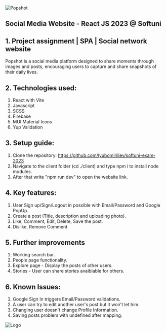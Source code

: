 
![Popshot](https://i.imgur.com/vGSmAQY.jpg)

## Social Media Website - React JS 2023 @ Softuni



## 1. Project assignment | SPA | Social network website

Popshot is a social media platform designed to share moments through images and posts, encouraging users to capture and share snapshots of their daily lives.

## 2. Technologies used:
  1. React with Vite
  2. Javascript
  3. SCSS
  4. Firebase
  5. MUI Material Icons
  6. Yup Validation


## 3. Setup guide:
  1. Clone the repository: https://github.com/lyubomiriliev/softuni-exam-2023
  2. Navigate to the client folder (cd ./client) and type npm i to install node modules.
  3. After that write "npm run dev" to open the website link.

## 4. Key features:
  1. User Sign up/Sign/Logout in possible with Email/Password and Google PopUp.
  2. Create a post (Title, description and uploading photo).
  3. Like, Comment, Edit, Delete, Save the post.
  4. Dislike, Remove Comment


## 5. Further improvements
  1. Working search bar.
  2. People page functionality.
  3. Explore page - Display the posts of other users.
  4. Stories - User can share stories avaiblable for others.

## 6. Known Issues:
  1. Google Sign In triggers Email/Password validations.
  2. A user can try to edit another user's post but it won't let him.
  3. Changing user doesn't change Profile Information.
  4. Saving posts problem with undefined after mapping.
    
![Logo](https://i.imgur.com/BlynGmW.png)
